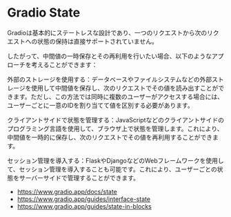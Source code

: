 # Gradio State

Gradioは基本的にステートレスな設計であり、一つのリクエストから次のリクエストへの状態の保持は直接サポートされていません。

したがって、中間値の一時保存とその再利用を行いたい場合、以下のようなアプローチを考えることができます：

外部のストレージを使用する：データベースやファイルシステムなどの外部ストレージを使用して中間値を保存し、次のリクエストでその値を読み出すことができます。ただし、この方法では同時に複数のユーザーがアクセスする場合には、ユーザーごとに一意のIDを割り当てて値を区別する必要があります。

クライアントサイドで状態を管理する：JavaScriptなどのクライアントサイドのプログラミング言語を使用して、ブラウザ上で状態を管理します。これにより、中間値を一時的に保存し、次のリクエストでその値を再利用することができます。

セッション管理を導入する：FlaskやDjangoなどのWebフレームワークを使用して、セッション管理を導入することも可能です。これにより、ユーザーごとの状態をサーバーサイドで管理することができます。

- https://www.gradio.app/docs/state
- https://www.gradio.app/guides/interface-state
- https://www.gradio.app/guides/state-in-blocks